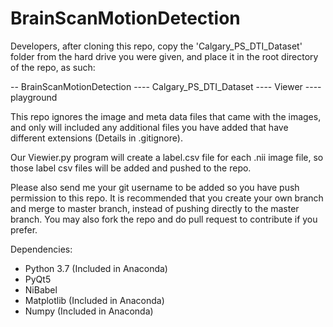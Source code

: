 # BrainScanMotionDetection

Developers, after cloning this repo, copy the 'Calgary_PS_DTI_Dataset' folder from the hard drive you were given, and place it in the root directory of the repo, as such:

-- BrainScanMotionDetection
---- Calgary_PS_DTI_Dataset
---- Viewer
---- playground

This repo ignores the image and meta data files that came with the images, and only will included any additional files you have added that have different extensions (Details in .gitignore).

Our Viewier.py program will create a label.csv file for each .nii image file, so those label csv files will be added and pushed to the repo.

Please also send me your git username to be added so you have push permission to this repo. It is recommended that you create your own branch and merge to master branch, instead of pushing directly to the master branch. You may also fork the repo and do pull request to contribute if you prefer.


Dependencies:
- Python 3.7	(Included in Anaconda)
- PyQt5
- NiBabel
- Matplotlib	(Included in Anaconda)
- Numpy		(Included in Anaconda)
